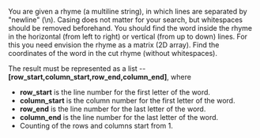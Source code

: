 You are given a rhyme (a multiline string), in which lines are separated by "newline" (\n).
Casing does not matter for your search, but whitespaces should be removed beforehand.
You should find the word inside the rhyme in the horizontal (from left to right) or vertical (from up to down) lines.
For this you need envision the rhyme as a matrix (2D array).
Find the coordinates of the word in the cut rhyme (without whitespaces).

The result must be represented as a list -- **[row_start,column_start,row_end,column_end]**, where

- **row_start** is the line number for the first letter of the word.
- **column_start** is the column number for the first letter of the word.
- **row_end** is the line number for the last letter of the word.
- **column_end** is the line number for the last letter of the word.
- Counting of the rows and columns start from 1.
